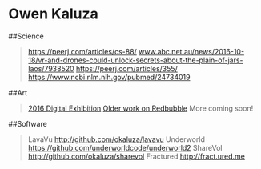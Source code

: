 Owen Kaluza 
===========

##Science
> https://peerj.com/articles/cs-88/
> www.abc.net.au/news/2016-10-18/vr-and-drones-could-unlock-secrets-about-the-plain-of-jars-laos/7938520
> https://peerj.com/articles/355/
> https://www.ncbi.nlm.nih.gov/pubmed/24734019

##Art
> [2016 Digital Exhibition](http://owen.kaluza.id.au/2016)
> [Older work on Redbubble](http://redbubble.com/people/owenk) More coming soon!

##Software
> LavaVu http://github.com/okaluza/lavavu
> Underworld https://github.com/underworldcode/underworld2
> ShareVol http://github.com/okaluza/sharevol
> Fractured http://fract.ured.me


